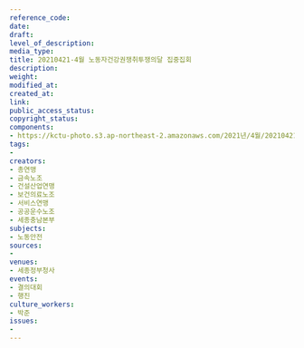 ```yaml
---
reference_code: 
date: 
draft: 
level_of_description: 
media_type: 
title: 20210421-4월 노동자건강권쟁취투쟁의달 집중집회
description: 
weight: 
modified_at: 
created_at: 
link: 
public_access_status: 
copyright_status: 
components:
- https://kctu-photo.s3.ap-northeast-2.amazonaws.com/2021년/4월/20210421-4월+노동자건강권쟁취투쟁의달+집중집회/_5D47365.jpg
tags:
- 
creators:
- 총연맹
- 금속노조
- 건설산업연맹
- 보건의료노조
- 서비스연맹
- 공공운수노조
- 세종충남본부
subjects:
- 노동안전
sources:
- 
venues:
- 세종정부청사
events:
- 결의대회
- 행진
culture_workers:
- 박준
issues:
- 
---
```

